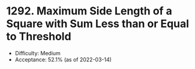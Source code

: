 # 1292. Maximum Side Length of a Square with Sum Less than or Equal to Threshold
- Difficulty: Medium
- Acceptance: 52.1% (as of 2022-03-14)
